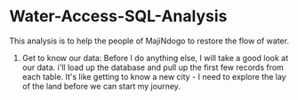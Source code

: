 # Water-Access-SQL-Analysis
This analysis is to help the people of MajiNdogo to restore the flow of water.
1. Get to know our data: Before I do anything else, I will take a good look at our data. i'll load up the database and pull up the first few records from each table. It's like getting to know a new city - I need to explore the lay of the land before we can start my journey.
